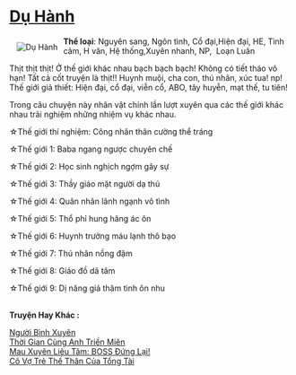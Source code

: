 <a href="https://utruyen.com/truyen/du-hanh/18858/" title="Dụ Hành"><h1>Dụ Hành</h1></a><div style="display:table"><img align="right" style="float: left; padding: 10px;" src="https://utruyen.com/images/story/200x260/du-hanh.jpg" alt="Dụ Hành"><b>Thể loại</b>: Nguyên sang, Ngôn tình, Cổ đại,Hiện đại, HE, Tình cảm, H văn, Hệ thống,Xuyên nhanh, NP,  Loạn Luân<p></p>Thịt thịt thịt! Ở thế giới khác nhau bạch bạch bạch! Không có tiết tháo vô hạn! Tất cả cốt truyện là thịt!! Huynh muội, cha con, thú nhân, xúc tua! np! Thế giới giả thiết: Hiện đại, cổ đại, viễn cổ, ABO, tây huyễn, mạt thế, tu tiên!<p></p>Trong câu chuyện này nhân vật chính lần lượt xuyên qua các thế giới khác nhau trãi nghiệm những nhiệm vụ khác nhau.<p></p>☆Thế giới thí nghiệm: Công nhân thân cường thể tráng <p></p>☆Thế giới 1: Baba ngang ngược chuyên chế<p></p>☆Thế giới 2: Học sinh nghịch ngợm gây sự <p></p>☆Thế giới 3: Thầy giáo mặt người dạ thú<p></p>☆Thế giới 4: Quân nhân lãnh ngạnh vô tình <p></p>☆Thế giới 5: Thổ phỉ hung hăng ác ôn<p></p>☆Thế giới 6: Huynh trưởng máu lạnh thô bạo <p></p>☆Thế giới 7: Thú nhân nồng đậm <p></p>☆Thế giới 8: Giáo đồ dã tâm<p></p>☆Thế giới 9: Dị năng giả thâm tình ôn nhu</div><p><br><b>Truyện Hay Khác :</b></p><a href="https://utruyen.com/truyen/nguoi-binh-xuyen/20562/" alt="Người Bình Xuyên">Người Bình Xuyên</a><br/><a href="https://truyenngontinhay.wordpress.com/2019/10/03/thoi-gian-cung-anh-trien-mien/" alt="Thời Gian Cùng Anh Triền Miên">Thời Gian Cùng Anh Triền Miên</a><br/><a href="https://truyenngontinhay.wordpress.com/2019/10/03/mau-xuyen-lieu-tam-boss-dung-lai/" alt="Mau Xuyên Liêu Tâm: BOSS Đứng Lại!">Mau Xuyên Liêu Tâm: BOSS Đứng Lại!</a><br/><a href="https://github.com/quanluxury/ngontinhhot/tree/master/truyenhay/19045/" alt="Cô Vợ Trẻ Thế Thân Của Tổng Tài">Cô Vợ Trẻ Thế Thân Của Tổng Tài</a><br/>